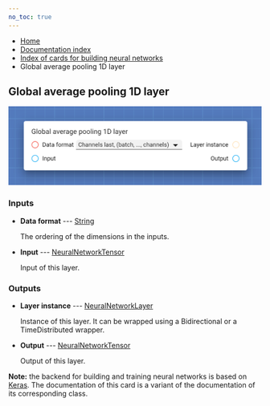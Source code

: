 ```yaml
---
no_toc: true
---
```


<ul class="breadcrumb">
    <li><a href="">Home</a></li>
    <li><a href="documentation">Documentation index</a></li>
    <li><a href="neural_network_cards/">Index of cards for building neural networks</a></li>
    <li>Global average pooling 1D layer</li>
</ul>

## Global average pooling 1D layer



!["Global average pooling 1D layer" card](assets/img/neural_network_cards/layer_GlobalAveragePooling1D.png)


### Inputs


* **Data format** --- [String](types/String)

  The ordering of the dimensions in the inputs.

* **Input** --- [NeuralNetworkTensor](types/NeuralNetworkTensor)

  Input of this layer.





### Outputs


* **Layer instance** --- [NeuralNetworkLayer](types/NeuralNetworkLayer)

  Instance of this layer. It can be wrapped using a Bidirectional or a TimeDistributed wrapper.

* **Output** --- [NeuralNetworkTensor](types/NeuralNetworkTensor)

  Output of this layer.






**Note:** the backend for building and training neural networks is based on [Keras](https://keras.io/). The documentation of this card is a variant of the documentation of its corresponding class.